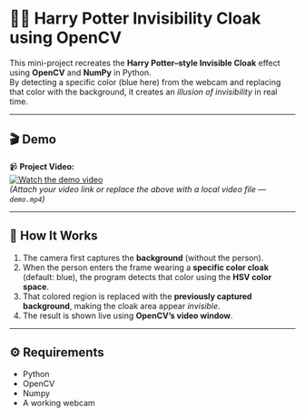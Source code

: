 # 🧙‍♂️ Harry Potter Invisibility Cloak using OpenCV

This mini-project recreates the **Harry Potter–style Invisible Cloak** effect using **OpenCV** and **NumPy** in Python.  
By detecting a specific color (blue here) from the webcam and replacing that color with the background, it creates an *illusion of invisibility* in real time.  

---

## 🎬 Demo

📹 **Project Video:**  
[![Watch the demo video](https://img.youtube.com/vi/YOUR_VIDEO_ID/0.jpg)](https://youtu.be/YOUR_VIDEO_ID)  
*(Attach your video link or replace the above with a local video file — `demo.mp4`)*  

---

## 🧠 How It Works

1. The camera first captures the **background** (without the person).  
2. When the person enters the frame wearing a **specific color cloak** (default: blue), the program detects that color using the **HSV color space**.  
3. That colored region is replaced with the **previously captured background**, making the cloak area appear *invisible*.  
4. The result is shown live using **OpenCV’s video window**.

---

## ⚙️ Requirements


- Python 
- OpenCV
- Numpy
- A working webcam



